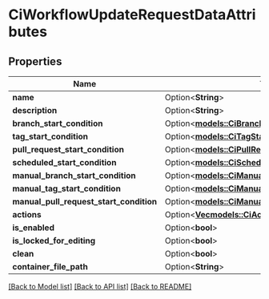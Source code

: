 # CiWorkflowUpdateRequestDataAttributes

## Properties

Name | Type | Description | Notes
------------ | ------------- | ------------- | -------------
**name** | Option<**String**> |  | [optional]
**description** | Option<**String**> |  | [optional]
**branch_start_condition** | Option<[**models::CiBranchStartCondition**](CiBranchStartCondition.md)> |  | [optional]
**tag_start_condition** | Option<[**models::CiTagStartCondition**](CiTagStartCondition.md)> |  | [optional]
**pull_request_start_condition** | Option<[**models::CiPullRequestStartCondition**](CiPullRequestStartCondition.md)> |  | [optional]
**scheduled_start_condition** | Option<[**models::CiScheduledStartCondition**](CiScheduledStartCondition.md)> |  | [optional]
**manual_branch_start_condition** | Option<[**models::CiManualBranchStartCondition**](CiManualBranchStartCondition.md)> |  | [optional]
**manual_tag_start_condition** | Option<[**models::CiManualTagStartCondition**](CiManualTagStartCondition.md)> |  | [optional]
**manual_pull_request_start_condition** | Option<[**models::CiManualPullRequestStartCondition**](CiManualPullRequestStartCondition.md)> |  | [optional]
**actions** | Option<[**Vec<models::CiAction>**](CiAction.md)> |  | [optional]
**is_enabled** | Option<**bool**> |  | [optional]
**is_locked_for_editing** | Option<**bool**> |  | [optional]
**clean** | Option<**bool**> |  | [optional]
**container_file_path** | Option<**String**> |  | [optional]

[[Back to Model list]](../README.md#documentation-for-models) [[Back to API list]](../README.md#documentation-for-api-endpoints) [[Back to README]](../README.md)


